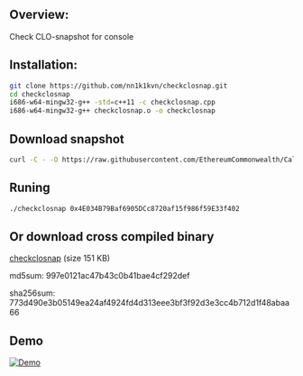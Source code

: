 ## Overview:

Check CLO-snapshot for console

## Installation:

```bash
git clone https://github.com/nn1k1kvn/checkclosnap.git 
cd checkclosnap
i686-w64-mingw32-g++ -std=c++11 -c checkclosnap.cpp
i686-w64-mingw32-g++ checkclosnap.o -o checkclosnap
```
## Download snapshot

```bash
curl -C - -O https://raw.githubusercontent.com/EthereumCommonwealth/Callisto-Snapshot/master/snapshot/snapshot_0001.txt
```
## Runing 
```bash
./checkclosnap 0x4E034B79Baf6905DCc8720af15f986f59E33f402
```

## Or download  cross compiled binary 
[checkclosnap](checkclosnap) (size 151 KB)

md5sum:     997e0121ac47b43c0b41bae4cf292def

sha256sum:  773d490e3b05149ea24af4924fd4d313eee3bf3f92d3e3cc4b712d1f48abaa66

## Demo
[![Demo](https://user-images.githubusercontent.com/17894124/37159225-f9f0672e-22f5-11e8-9262-aad7fb7d98e1.gif)](https://www.youtube.com/watch?v=0_vb3v2p08U)
